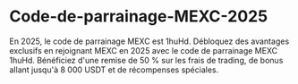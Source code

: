 # Code-de-parrainage-MEXC-2025
En 2025, le code de parrainage MEXC est 1huHd. Débloquez des avantages exclusifs en rejoignant MEXC en 2025 avec le code de parrainage MEXC 1huHd. Bénéficiez d'une remise de 50 % sur les frais de trading, de bonus allant jusqu'à 8 000 USDT et de récompenses spéciales.
